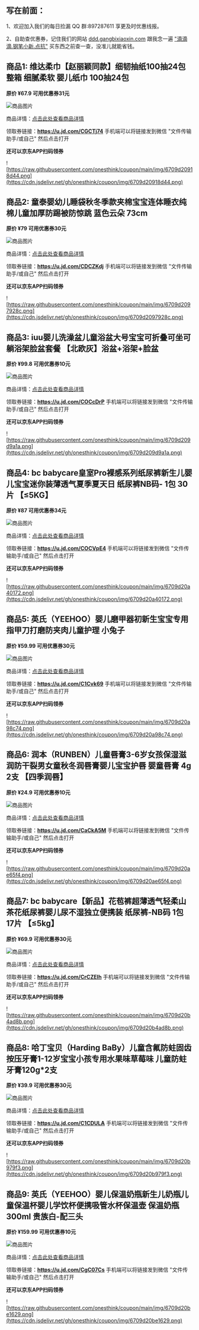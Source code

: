 ## 写在前面：

1、欢迎加入我们的每日捡漏 QQ 群:897287611 享更及时优惠线报。

2、自助查优惠券，记住我们的网站 [ddd.gangbixiaoxin.com](https://ddd.gangbixiaoxin.com) 跟我念一遍 ["滴滴滴.钢笔小新.点抗"](https://ddd.gangbixiaoxin.com) 买东西之前查一查，没准儿就能省钱。

## 商品1: 维达柔巾【赵丽颖同款】细韧抽纸100抽24包 整箱 细腻柔软 婴儿纸巾 100抽24包

**原价 ¥67.9 可用优惠券31元**

![商品图片](http://img14.360buyimg.com/n1/jfs/t1/3823/4/21214/163348/66879551F2891826e/52aa88e90d4ba457.jpg)

商品详情：[点击此处查看商品详情](https://union-click.jd.com/jdc?e=1003156031&amp;p=JF8BAdkJK1olXwIHVVhcCU4fBV8IGlsUWQALVF5ZAUMWBV9MRANLAjZbERscSkAJHTRQRA1CCVkdDwtCWhVLHTdNTwcKBENeCVAfUg8bYi4LQC5MWXBdCV8CdhFHRBxffyxFFl5eOlwpaztWeiloTlxzOgRdNjomVVxXDxtxazliLnVDIjcpaj90AzB8cglNOWVqEj0vUi51ShtObT5lO2FbPBc-akp3YSZ4Wy1nB1ZgHSobfzJ0ehhSeAxhJG5mIAc6Vj8VYz9zfCcTOE5hIjkCViNFZRNreyhHVHJwMyk9USxXdRZ4ci8UPQ5iVjUtfBJoRgxxfClsPnYLIyw-eChfYCh8YglxKl9lCykkXi1sY3sKbk8XKDYKVjYKEjlCWwpJbRtvC1NUHwMFSStBD2M4GmsWXAYFXVhaDkISM18IG2tUMwYCVl5UCkoeM244G10WVAEKU1deC04RAF8IE1wliqu6gdTs3cOu1_GAzOKyiI--gMDVOHsnAF8IGloXXQIFVVxdOHsXAF8LKwV7XFUFUVddC0l5X2wMQg1HFUBsXFxcC0sUM20JGlkXbTYyNR9eUz5OBxlXRlpKI1xSEy0KbDxHSDdUdVlhPnZDLRg9XUxxZG1XeT9uADYCZA)

领取券链接：**https://u.jd.com/CGCTj74** 手机端可以将链接发到微信 "文件传输助手/或自己" 然后点击打开

**还可以京东APP扫码领券**

![https://raw.githubusercontent.com/onesthink/coupon/main/img/6709d20918d44.png](https://cdn.jsdelivr.net/gh/onesthink/coupon/img/6709d20918d44.png)

## 商品2: 童泰婴幼儿睡袋秋冬季款夹棉宝宝连体睡衣纯棉儿童加厚防踢被防惊跳 蓝色云朵 73cm

**原价 ¥79 可用优惠券30元**

![商品图片](http://img14.360buyimg.com/n1/jfs/t1/98873/13/47131/110235/66d014adF04257179/fab854da090fb993.jpg)

商品详情：[点击此处查看商品详情](https://union-click.jd.com/jdc?e=1003156031&amp;p=JF8BAdYJK1olXwIHVV9ZDk0UCl8IGloRWgYGXFlVCkgeC19MRANLAjZbERscSkAJHTRQRA1CCVkdDwtCWhVLHTdNTwcKBENeCVAfUg8bcQhvR1JyB1hLND8HDTRAXBhOZwR-K1hqOlwrcQxwByZWZTpSXnlnLQceclxXDxtxaz5hPnlFIycHbzJ0aC1-cgFNOWJqEj4FUiJ1SilOeD5lOWFbBhcqakpwYW5aWyx3B2VgVSobfilwcBh7bAxhJG5SIz0-Tz8VZwtzfCcTOE5hIjkCViNFZRNrbwJ9WHJ7Kykqex5IdB1ocixcKQN0LT0tfBJgRhthTTtsOXIKNFwlajxlYCh8cgF8Kk9LCilfWilsY3sKbk8XKDZJD1grfRhSSg9LRztXK11GADoIbU13D2M4GmsWXAYFXVhaDkISM18IG2tUMwYFU1dbOEonA2kLElwdWg8BUV9eDXsXC2g4zPatiIyzgdbk3NWf1NavztKpiZiKZG5tC3sXAm4KG18SXAQCZG5dC3sUMzFmGggTXwdRA18zVEgTWjlcHxB7VQUKUFxdOEkWAm0KK2slL2FlCFc6UhVeYw5SHiRCAnFEKAE2fhV_bW1-YhxyWU9cKj8aCzRyejZLYWsVbQ)

领取券链接：**https://u.jd.com/CDCZKdj** 手机端可以将链接发到微信 "文件传输助手/或自己" 然后点击打开

**还可以京东APP扫码领券**

![https://raw.githubusercontent.com/onesthink/coupon/main/img/6709d2097928c.png](https://cdn.jsdelivr.net/gh/onesthink/coupon/img/6709d2097928c.png)

## 商品3: iuu婴儿洗澡盆儿童浴盆大号宝宝可折叠可坐可躺浴架脸盆套餐 【北欧灰】浴盆+浴架+脸盆

**原价 ¥99.8 可用优惠券10元**

![商品图片](http://img14.360buyimg.com/n1/jfs/t1/243112/12/19698/73896/66fa69b4F79c88f9d/55a78cca69976f93.jpg)

商品详情：[点击此处查看商品详情](https://union-click.jd.com/jdc?e=1003156031&amp;p=JF8BAdsJK1olXwIAUltcDkoUBF8IGlsVWAUDUVdfDEIVAV9MRANLAjZbERscSkAJHTRQRA1CCVkdDwtCWhVLHTdNTwcKBENeCVAfUg8bfTBMZxBGBW1lIhc7fUJfRyZhXwhcL1lhOlw-bS1IYzt2Y15uNQcCCCQtU1xXDxtxazliPnFAIDc9WzxecDN8RCdNOWJ2EikvUhh1AhNOby5mJGFbEhc-QEthYW5gWztdAHVgVQwbfzJNUAxBfAxhJG5mLS0qVz9-awZzfCcTOE5hIjkCViNFZRNoeAJtVHJ7DS4qfCBLYBZ0ciJ2IkRiViUvaChoQAxheCxsPgZANCc1bT9fYCh8cg11KV9lEygkbC5sY3sKbk8XKDZkP1YcQBQWXgpRGDphNmFWNwElewlRD2M4GmsWXAYFXVhaDkISM18IG2tUMwYBUFZYCU8fM244G10WVAEKU1deD0gXB18IE1wliqu6gdTs3cOu1_GAzOKyiI--gMDVOHsnAF8IGloXXQIFVVxdOHsXAF8LKwV7XFUEV1xfXEt5X2wMQg1CGU5sVFtcCUIQB2k4GVoUXwQyZG4jVw9rSDxQcDxjFGB3XRYZQSJTUCZ6RDh7X2VnMgE9XDVvBhRgGltJJ3ZZZF5t)

领取券链接：**https://u.jd.com/COCcDrP** 手机端可以将链接发到微信 "文件传输助手/或自己" 然后点击打开

**还可以京东APP扫码领券**

![https://raw.githubusercontent.com/onesthink/coupon/main/img/6709d209d9a1a.png](https://cdn.jsdelivr.net/gh/onesthink/coupon/img/6709d209d9a1a.png)

## 商品4: bc babycare皇室Pro裸感系列纸尿裤新生儿婴儿宝宝迷你装薄透气夏季夏天日 纸尿裤NB码- 1包 30片 【≤5KG】

**原价 ¥87 可用优惠券34元**

![商品图片](http://img14.360buyimg.com/n1/jfs/t1/169956/7/49540/97307/6708995eF5b63e883/4ff1be76ea7acaef.jpg)

商品详情：[点击此处查看商品详情](https://union-click.jd.com/jdc?e=1003156031&amp;p=JF8BAdkJK1olXwIHVV9VDUgRC18IGlsVXwQKUVxfCUkTAl9MRANLAjZbERscSkAJHTRQRA1CCVkdDwtCWhVLHTdNTwcKBENeCVAfUg8bSDlfYAFyX1xgVh8EXjtxQz1uXjJpFn8EOlwCVA9BcRBOUjgdCXN6EicpalxXDxtxazliPm1HIic9aDxeZCp_YitNOWJqEj4FVT11Sg9OewBmKmFbMBcpektlYSZOWyxnAHZgHQwbazJFUBtRbAxhJG5SIz0mVj8VVQlzfCcTOE5hIjkCViNFZRNhbFpiGmZ7CS4pUjRUdAZScjhcJlp0PQg0fwJ_CxsKaCh1LlNFIiw-eCtlYCh8cgF8KU9lFygkcCtsY3sKbk8XKDZlJzYVfQl3AQ9vAT8VHX9YVV0GVUxnD2M4GmsWXAYFXVhaDkISM18IG2tUMwYDUlZZC3sWM28OGFISVQELV1ZcDkMnA2cPK4y45dOI5YvVsZ-Ji7ixvI6c4dKc3G5tOEgnA24JGVsRWgcAVG5tCEgnAF9WdVpGVABVBA4KZhcUBzZeQ1hGMwYAXFhYC0MXM20JGlkXbTYyHwgKcxFwATVqGRpMC3ZkFAw7TSJrSBYOdVlKAUJUJiEbQSgfVxpwXSJhPzYCZA)

领取券链接：**https://u.jd.com/COCVpE4** 手机端可以将链接发到微信 "文件传输助手/或自己" 然后点击打开

**还可以京东APP扫码领券**

![https://raw.githubusercontent.com/onesthink/coupon/main/img/6709d20a40172.png](https://cdn.jsdelivr.net/gh/onesthink/coupon/img/6709d20a40172.png)

## 商品5: 英氏（YEEHOO）婴儿磨甲器初新生宝宝专用指甲刀打磨防夹肉儿童护理 小兔子

**原价 ¥59.99 可用优惠券30元**

![商品图片](http://img14.360buyimg.com/n1/jfs/t1/196305/25/41786/93864/6544c80aFa66db2b1/ef00e96322213d18.jpg)

商品详情：[点击此处查看商品详情](https://union-click.jd.com/jdc?e=1003156031&amp;p=JF8BAdsJK1olXwIAXV5bD0ofB18IGlocWgIAUltUCEgUBl9MRANLAjZbERscSkAJHTRQRA1CCVkdDwtCWhVLHTdNTwcKBENeCVAfUg8bRyQMG1wVHQNGNTU2SwlfZQcMGQJDP1pROlwKXj1cRC9OTR0XNUFQCxY8f1xXDxtxaz5sLnlBIAEPYTJkYC18GTtNOWV6Eik_VT11ShdOexBmJGFbEhcqUEtnYSZgWztdAH9gHV8baBRzZg9scAxhJG5RLT0ITDwVawpzfCcTOE5hIjkCViNFZRB6bChTVGZ7Lyk9ey8RYAZgciJ2NQB0LSo4fy90XQx6ZwthXHFdNCcucShPYCh8Yg1wKl91CCkkbCtsY3sKbk8XKDZUKyRaQAxzGQ1AUx0XAVFdMh8jcC13D2M4GmsWXAYFXVhaDkISM18IG2tUMwYCUl5VDEoXM244G10WVAEKU1dfCUkeB18IE1wliqu6gdTs3cOu1_GAzOKyiI--gMDVOHsnAF8IGloXXQIFVVxdOHsXAF8LKwV7XFUEV1dfC0J5X2wMQg1OXltsVF9dC0MXAmo4GVoUXwQyZG4ZQ08XBG9IHh90Nm1BFhY7YE8VWjlqRwh7X1FUIhUaSA1BRW1gXAlKFWd1ZF5t)

领取券链接：**https://u.jd.com/C1Cvk69** 手机端可以将链接发到微信 "文件传输助手/或自己" 然后点击打开

**还可以京东APP扫码领券**

![https://raw.githubusercontent.com/onesthink/coupon/main/img/6709d20a98c74.png](https://cdn.jsdelivr.net/gh/onesthink/coupon/img/6709d20a98c74.png)

## 商品6: 润本（RUNBEN）儿童唇膏3-6岁女孩保湿滋润防干裂男女童秋冬润唇膏婴儿宝宝护唇 婴童唇膏 4g 2支 【四季润唇】

**原价 ¥24.9 可用优惠券10元**

![商品图片](http://img14.360buyimg.com/n1/jfs/t1/187819/6/47457/100040/66e3936aFc4851fbd/f688e21424e1e8d6.jpg)

商品详情：[点击此处查看商品详情](https://union-click.jd.com/jdc?e=1003156031&amp;p=JF8BAcwJK1olXwIHVV9UCU4TAV8MH1wRXgcKXFlUDHtTXDdWRGtMGENDFlVDFhBPXDlfTwQKBlMdBgABFhNSVzMXQh5JAAhADhpReCByaA53RilHIG9xCVsHdzVeXglzbwlXMwRkIBg2cSkeCx9NXgNoD2BbCUkdBDxuZwh8eA5RK39YMycuexxwejp3bC9TSQV1MQY6dygXZDNsGSRpPgdbEDsCayJ0ZyZMfgRMInF2AQIqUC9PdAx3RC9sIWJ2HV4acD58dQ1Sb11xFA5fAS41Dih-awhoaDsBXnF1HCY-axF8QxthST5sOW4EIywmfihOf2h_RCBmPl95Fz1cfBhjWhxMbSJxDX9xVAltQDN3RDV6chN1XloFMgEVWhxNZx1fe1cZbQcyV19dD0IRBGkBHmslXQYyFTBdCkMSAm04GmsVWwULU1ZaAUkXBWkMK1sdWjbV-eaIgvrCi9bchdPC5KHX3eKJlsMnM18LK1sUXAQCUFlcCksnM28LK1glA2gDB1lYXEoTBQFUGF9MC1wGAjBVCkgTAmc4GVoUXwQyZG4tYy58YhBVaQloNHVfUQQidgJKZRR8SRl7X2B2EjUkakIfcypNQyZHO19fZF5t)

领取券链接：**https://u.jd.com/CaCkA5M** 手机端可以将链接发到微信 "文件传输助手/或自己" 然后点击打开

**还可以京东APP扫码领券**

![https://raw.githubusercontent.com/onesthink/coupon/main/img/6709d20ae65f4.png](https://cdn.jsdelivr.net/gh/onesthink/coupon/img/6709d20ae65f4.png)

## 商品7: bc babycare【新品】花苞裤超薄透气轻柔山茶花纸尿裤婴儿尿不湿独立便携装 纸尿裤-NB码 1包 17片 【≤5kg】

**原价 ¥69.9 可用优惠券30元**

![商品图片](http://img14.360buyimg.com/n1/jfs/t1/236332/20/20361/89184/66758ed6Fa83c77e9/df420764c7394088.jpg)

商品详情：[点击此处查看商品详情](https://union-click.jd.com/jdc?e=1003156031&amp;p=JF8BAdcJK1olXwIHVV9VDUgRC18IGlocWAACV15cCEIWBF9MRANLAjZbERscSkAJHTRQRA1CCVkdDwtCWhVLHTdNTwcKBENeCVAfUg8bfw19UhpVPmdJJwA4DU1zXCpoZBBqHlRGOlwgYyt1QgZvUwlWAARSLCoiTlxXDxtxaz5sLnFDICclajxkYDN8cjNNOWUDEioFVTt1AhNObABlOmFbIBc9ektuYSZwWy9NB2FgHSobazlvZhhBYAxhJG5mID0uSTwVew9zfCcTOE5hIjkCViNFZRNubxJuHXBgMDwpayhSYCdwci9PCERiVgMtayh0QQxqcCliB3lFNychbD9fYCh8cgF3KmV1FilfUhtsY3sKbk8XKDZgEgweSjFiBgxQbTxtDVVJLl4CTzBnD2M4GmsWXAYFXVhaDkISM18IG2tUMwYDUlZZC3sWM28OGFISVQELVlxfCkwnA2cPK4y45dOI5YvVsZ-Ji7ixvI6c4dKc3G5tOEgnA24JGVsRWgcAVG5tCEgnAF9WdVpGWwQCUVoJZhcUBzZeRglKMw4AVFldC3sVAm4KGWslbXpgIRccSCh2SBxWfl4TOVlHNCEWdwhFRwEKZjB1P0drMxYPSxYVUxd8ZB0lXTY)

领取券链接：**https://u.jd.com/CrCZEIh** 手机端可以将链接发到微信 "文件传输助手/或自己" 然后点击打开

**还可以京东APP扫码领券**

![https://raw.githubusercontent.com/onesthink/coupon/main/img/6709d20b4ad8b.png](https://cdn.jsdelivr.net/gh/onesthink/coupon/img/6709d20b4ad8b.png)

## 商品8: 哈丁宝贝（Harding BaBy）儿童含氟防蛀固齿按压牙膏1-12岁宝宝小孩专用水果味草莓味 儿童防蛀牙膏120g*2支

**原价 ¥39.9 可用优惠券30元**

![商品图片](http://img14.360buyimg.com/n1/jfs/t1/76801/4/29150/57167/66e3959bF121d4820/d5eb2e21c03359ef.jpg)

商品详情：[点击此处查看商品详情](https://union-click.jd.com/jdc?e=1003156031&amp;p=JF8BAdkJK1olXwIHVV9ZCkseAF8IGlsVWgECUF1cC0wTB19MRANLAjZbERscSkAJHTRQRA1CCVkdDwtCWhVLHTdNTwcKBENeCVAfUg8bcwRtcDpqAHRQKTcuYU8WRTxBRj0TJn4LOlw7fA18eg0BEysRBEBUHDsCVVxXDxtxazliPnlcICc5azxkVjF_Yj9NOWVEEik_VTh1Ah9ObBBlDmFbPBcpQEpyYSZgWy1nB2ZgHSobaBNjZhZrfAxhJG5RLT0USzx-WQlzfCcTOE5hIjkCViNFZRB7ez9qHGUAKDs9azxXdxZsci92OlliLQQNaDh8Qxhhaz91KXIENAEPaD9fYCh8Yg1wKV9pCCg0dCtsY3sKbk8XKDZeNz47fE9RawxUZQwdFg9dVFxcUwN3D2M4GmsWXAYFXVhaDkISM18IG2tUMwYDUFxbAUwTM244G10WVAEKU1dfAUsUAF8IE1wliqu6gdTs3cOu1_GAzOKyiI--gMDVOHsnAF8IGloXXQIFVVxdOHsXAF8LKwV7XFUEVl8OXB95X2wMQg1UXVBsXFxdAEkfM20JGlkXbTYyJDU4YypoXh1aZjJmNAIDEg0UVS0ReBcBdVlzKUBpLTxUADsTWileUz5KADYCZA)

领取券链接：**https://u.jd.com/C1CDULA** 手机端可以将链接发到微信 "文件传输助手/或自己" 然后点击打开

**还可以京东APP扫码领券**

![https://raw.githubusercontent.com/onesthink/coupon/main/img/6709d20b979f3.png](https://cdn.jsdelivr.net/gh/onesthink/coupon/img/6709d20b979f3.png)

## 商品9: 英氏（YEEHOO）婴儿保温奶瓶新生儿奶瓶儿童保温杯婴儿学饮杯便携吸管水杯保温壶 保温奶瓶 300ml 贵族白-配三头

**原价 ¥159.99 可用优惠券10元**

![商品图片](http://img14.360buyimg.com/n1/jfs/t1/189280/20/44219/92980/6625cfeaF96ce61d6/2b8185685ce39a3e.jpg)

商品详情：[点击此处查看商品详情](https://union-click.jd.com/jdc?e=1003156031&amp;p=JF8BAdsJK1olXgAEVF1cCUMUC18IGlocXAUFUVhdCkMRCl9MRANLAjZbERscSkAJHTRQRA1CCVkdDwtCWhVLHTdNTwcKBENeCVAfUg8bQx8Ley4XJwdiFzo4bCNRWBlMGzNtFXgDOlwfXRhnQD0LTBJBB3Z4IjcYVVxXDxtxaz5sLmFAI1w9bDx0aDB_RA1NOWUDEj4VUht1ShdObD5lOGFYPBc-QEthYSZoWztNB1ZgVSobaBNjZBt8TgxhJG5iIwcqVz9-awlzfCcTOE5hIjkCViNFZRB4ez9lVGZ7Iyc-QTRTYxZ4ci9MLQBiVioOaChwRwwKcwtiPk9CIyctYT9lYCh8cg11KnV5Fyk0dClsY3sKbk8XKDZlBhUtdg18HQpeSz5PHnAABiguSBt3D2M4GmsWXAYFXVhaDkISM18IG2tUMwYCUl5VDEoXM244G10WVAEKU1dYCUsVCl8IE1wliqu6gdTs3cOu1_GAzOKyiI--gMDVOHsnAF8IGloXXQIFVVxdOHsXAF8LKwV7XFUHA1lfDUl5X2wMQg1VAFZsVFxUAEofB244GVoUXwQyZG4deEh3dm1yGjtWOWNmPBgGfg8XaxdAZVp7X0RXBy4eWkhASjtSayFjNENfZF5t)

领取券链接：**https://u.jd.com/CgC07Cs** 手机端可以将链接发到微信 "文件传输助手/或自己" 然后点击打开

**还可以京东APP扫码领券**

![https://raw.githubusercontent.com/onesthink/coupon/main/img/6709d20be1629.png](https://cdn.jsdelivr.net/gh/onesthink/coupon/img/6709d20be1629.png)

